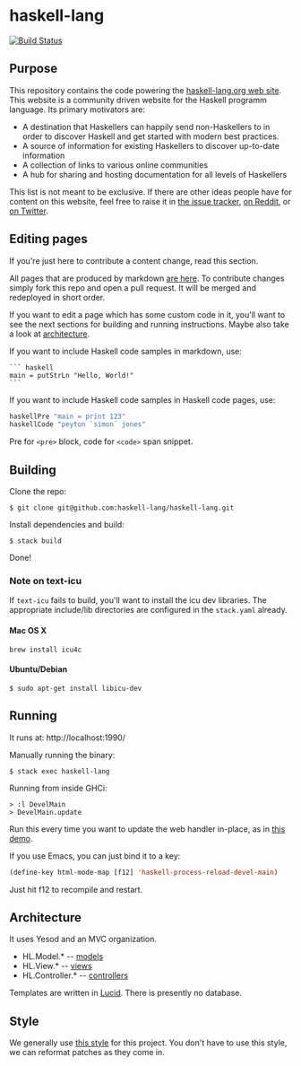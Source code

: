 haskell-lang
============

[![Build Status](https://travis-ci.org/haskell-lang/haskell-lang.svg?branch=master)](https://travis-ci.org/haskell-lang/haskell-lang)

## Purpose

This repository contains the code powering the [haskell-lang.org web
site](http://haskell-lang.org/). This website is a community driven website for
the Haskell programm language. Its primary motivators are:

* A destination that Haskellers can happily send non-Haskellers to in order to
  discover Haskell and get started with modern best practices.
* A source of information for existing Haskellers to discover up-to-date
  information
* A collection of links to various online communities
* A hub for sharing and hosting documentation for all levels of Haskellers

This list is not meant to be exclusive. If there are other ideas people have
for content on this website, feel free to raise it in [the issue
tracker](https://github.com/haskell-lang/haskell-lang/issues/new), [on
Reddit](https://www.reddit.com/r/haskell_lang), or [on
Twitter](https://twitter.com/haskell_lang).

## Editing pages

If you're just here to contribute a content change, read this section.

All pages that are produced by markdown
[are here](https://github.com/haskell-lang/haskell-lang/tree/master/static/markdown). To
contribute changes simply fork this repo and open a pull request. It
will be merged and redeployed in short order.

If you want to edit a page which has some custom code in it, you'll
want to see the next sections for building and running
instructions. Maybe also take a look at [architecture](#architecture).

If you want to include Haskell code samples in markdown, use:

    ``` haskell
    main = putStrLn "Hello, World!"
    ```

If you want to include Haskell code samples in Haskell code pages,
use:

``` haskell
haskellPre "main = print 123"
haskellCode "peyton `simon` jones"
```

Pre for `<pre>` block, code for `<code>` span snippet.


## Building

Clone the repo:

    $ git clone git@github.com:haskell-lang/haskell-lang.git

Install dependencies and build:

    $ stack build

Done!

### Note on text-icu

If `text-icu` fails to build, you'll want to install the icu dev libraries. The appropriate include/lib directories are configured in the `stack.yaml` already.

#### Mac OS X

```
brew install icu4c
```

#### Ubuntu/Debian

```
$ sudo apt-get install libicu-dev
```


## Running

It runs at: http://localhost:1990/

Manually running the binary:

    $ stack exec haskell-lang

Running from inside GHCi:

    > :l DevelMain
    > DevelMain.update

Run this every time you want to update the web handler in-place, as in
[this demo](https://github.com/chrisdone/ghci-reload-demo).

If you use Emacs, you can just bind it to a key:

``` lisp
(define-key html-mode-map [f12] 'haskell-process-reload-devel-main)
```

Just hit f12 to recompile and restart.

## Architecture

It uses Yesod and an MVC organization.

* HL.Model.* -- [models](https://github.com/haskell-lang/haskell-lang/tree/master/src/HL/Model)
* HL.View.* -- [views](https://github.com/haskell-lang/haskell-lang/tree/master/src/HL/View)
* HL.Controller.* -- [controllers](https://github.com/haskell-lang/haskell-lang/tree/master/src/HL/Controller)

Templates are written in
[Lucid](https://github.com/chrisdone/lucid). There is presently no
database.

## Style

We generally use
[this style](https://github.com/chrisdone/haskell-style-guide)
for this project. You don't have to use this style, we can reformat patches as
they come in.
